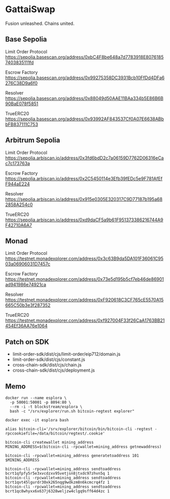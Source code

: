 # GattaiSwap

Fusion unleashed. Chains united.

## Base Sepolia

Limit Order Protocol
https://sepolia.basescan.org/address/0xbC4F8be648a7d7783918E80761857403835111fd

Escrow Factory
https://sepolia.basescan.org/address/0x99275358DC3931Bcb10FfDd4DFa6276C38D9a6f0

Resolver
https://sepolia.basescan.org/address/0x88049d50AAE11BAa334b5E86B6B90BaE078f5851

TrueERC20
https://sepolia.basescan.org/address/0x93992AF843537Cf0A07E6638ABbbFB837111C753

## Arbitrum Sepolia

Limit Order Protocol
https://sepolia.arbiscan.io/address/0x3fd6bdD2c7a06159D7762D06316eCac7c173763a

Escrow Factory
https://sepolia.arbiscan.io/address/0x2C5450114e3Efb39fEDc5e9F781AfEfF944aE224

Resolver
https://sepolia.arbiscan.io/address/0x915e0305E320317C9D77187b195a682858A254c0

TrueERC20
https://sepolia.arbiscan.io/address/0xd9daCF5a9b61F951373386216744A9F42710A6A7

## Monad

Limit Order Protocol
https://testnet.monadexplorer.com/address/0x3c63B9da5DA101F36061C9503a06906031D7457c

Escrow Factory
https://testnet.monadexplorer.com/address/0x73e5d195b5cf7eb46de86901ad941986e74921ca

Resolver
https://testnet.monadexplorer.com/address/0xF920618C3CF765cE5570A15665C50b3e3f287352

TrueERC20
https://testnet.monadexplorer.com/address/0xf927004F33f26CaA1763BB21454Ef36AA76e1064

## Patch on SDK

- limit-order-sdk/dist/cjs/limit-order/eip712/domain.js
- limit-order-sdk/dist/cjs/constant.js
- cross-chain-sdk/dist/cjs/chain.js
- cross-chain-sdk/dist/cjs/deployment.js

## Memo

```
docker run --name esplora \
  -p 50001:50001 -p 8094:80 \
  --rm -i -t blockstream/esplora \
  bash -c "/srv/explorer/run.sh bitcoin-regtest explorer"
```

```
docker exec -it esplora bash
```

```
alias bitcoin-cli='/srv/explorer/bitcoin/bin/bitcoin-cli -regtest -rpccookiefile=/data/bitcoin/regtest/.cookie'
```

```
bitcoin-cli createwallet mining_address
MINING_ADDRESS=$(bitcoin-cli -rpcwallet=mining_address getnewaddress)
```

```
bitcoin-cli -rpcwallet=mining_address generatetoaddress 101 $MINING_ADDRESS
```

```
bitcoin-cli -rpcwallet=mining_address sendtoaddress bcrt1qfpfy5r5e3xvcdzxv95vetjsn8jtxdc97zhvn5q 1
bitcoin-cli -rpcwallet=mining_address sendtoaddress bcrt1qvt45lgurdr30xk265nqg9wdkzm8n6kcmcrq4fz 1
bitcoin-cli -rpcwallet=mining_address sendtoaddress bcrt1qc8whyxx6x637j6328weljzw4clgq9sff64d4zc 1
```
